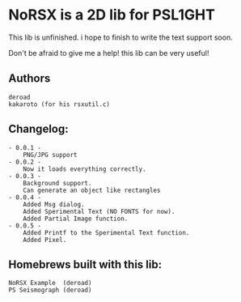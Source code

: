 NoRSX is a 2D lib for PSL1GHT
=============================

This lib is unfinished. i hope to finish to write the text support soon.

Don't be afraid to give me a help! this lib can be very useful!

Authors
-------
	deroad
	kakaroto (for his rsxutil.c)

Changelog:
----------
	- 0.0.1 -
		PNG/JPG support
	- 0.0.2 -
		Now it loads everything correctly.
	- 0.0.3 -
		Background support.
		Can generate an object like rectangles
	- 0.0.4 -
		Added Msg dialog.
		Added Sperimental Text (NO FONTS for now).
		Added Partial Image function.
	- 0.0.5 -
		Added Printf to the Sperimental Text function.
		Added Pixel.

Homebrews built with this lib:
------------------------------
	NoRSX Example  (deroad)
	PS Seismograph (deroad)
 
